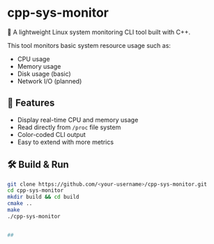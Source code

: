 # cpp-sys-monitor

🚀 A lightweight Linux system monitoring CLI tool built with C++.

This tool monitors basic system resource usage such as:

- CPU usage
- Memory usage
- Disk usage (basic)
- Network I/O (planned)

## 🔧 Features

- Display real-time CPU and memory usage
- Read directly from `/proc` file system
- Color-coded CLI output
- Easy to extend with more metrics

## 🛠️ Build & Run

```bash
git clone https://github.com/<your-username>/cpp-sys-monitor.git
cd cpp-sys-monitor
mkdir build && cd build
cmake ..
make
./cpp-sys-monitor


##

